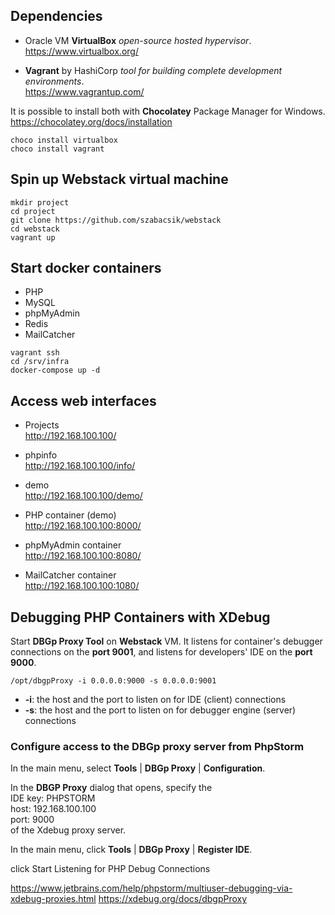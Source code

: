 ## Dependencies

* Oracle VM **VirtualBox** *open-source hosted hypervisor*.  
<https://www.virtualbox.org/>

* **Vagrant** by HashiCorp *tool for building complete development environments*.  
<https://www.vagrantup.com/>

It is possible to install both with **Chocolatey** Package Manager for Windows.  
<https://chocolatey.org/docs/installation>

```shell
choco install virtualbox
choco install vagrant
```

## Spin up **Webstack** virtual machine

```shell
mkdir project
cd project
git clone https://github.com/szabacsik/webstack
cd webstack
vagrant up
```

## Start **docker** containers
* PHP
* MySQL
* phpMyAdmin
* Redis
* MailCatcher

```shell
vagrant ssh
cd /srv/infra
docker-compose up -d
```

## Access web interfaces

* Projects  
<http://192.168.100.100/>

* phpinfo  
<http://192.168.100.100/info/>

* demo  
<http://192.168.100.100/demo/>

* PHP container (demo)  
<http://192.168.100.100:8000/>

* phpMyAdmin container  
<http://192.168.100.100:8080/>

* MailCatcher container  
<http://192.168.100.100:1080/>


## Debugging PHP Containers with XDebug

Start **DBGp Proxy Tool** on **Webstack** VM. It listens for container's debugger connections on the **port 9001**, and listens for developers' IDE on the **port 9000**.

```shell
/opt/dbgpProxy -i 0.0.0.0:9000 -s 0.0.0.0:9001
```

- **-i**: the host and the port to listen on for IDE (client) connections
- **-s**: the host and the port to listen on for debugger engine (server) connections

### Configure access to the DBGp proxy server from PhpStorm

In the main menu, select **Tools** | **DBGp Proxy** | **Configuration**.

In the **DBGP Proxy** dialog that opens, specify the  
IDE key: PHPSTORM  
host: 192.168.100.100  
port: 9000  
of the Xdebug proxy server.

In the main menu, click **Tools** | **DBGp Proxy** | **Register IDE**.

click Start Listening for PHP Debug Connections

<https://www.jetbrains.com/help/phpstorm/multiuser-debugging-via-xdebug-proxies.html>
<https://xdebug.org/docs/dbgpProxy>